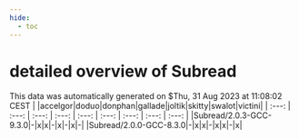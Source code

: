 ```yaml
---
hide:
  - toc
---
```


detailed overview of Subread
============================


This data was automatically generated on $Thu, 31 Aug 2023 at 11:08:02 CEST
| |accelgor|doduo|donphan|gallade|joltik|skitty|swalot|victini|
| :---: | :---: | :---: | :---: | :---: | :---: | :---: | :---: | :---: |
|Subread/2.0.3-GCC-9.3.0|-|x|x|-|x|-|x|-|
|Subread/2.0.0-GCC-8.3.0|-|x|x|-|x|x|-|x|
